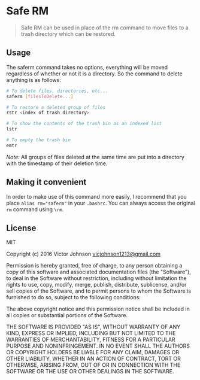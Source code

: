 # Safe RM

> Safe RM can be used in place of the rm command to move files to a trash directory which can be restored.

## Usage

The saferm command takes no options, everything will be moved regardless of whether or not it is a directory.  So the command to delete anything is as follows:

```bash
# To delete files, directories, etc...
saferm [filesToDelete...]

# To restore a deleted group of files
rstr <index of trash directory>

# To show the contents of the trash bin as an indexed list
lstr

# To empty the trash bin
emtr
```

*Note:* All groups of files deleted at the same time are put into a directory with the timestamp of their deletion time.

## Making it convenient

In order to make use of this command more easily, I recommend that you place `alias rm="saferm"` in your `.bashrc`.  You can always access the original `rm` command using `\rm`.

## License

MIT

Copyright (c) 2016 Victor Johnson vicjohnson1213@gmail.com

Permission is hereby granted, free of charge, to any person obtaining a copy of this software and associated documentation files (the "Software"), to deal in the Software without restriction, including without limitation the rights to use, copy, modify, merge, publish, distribute, sublicense, and/or sell copies of the Software, and to permit persons to whom the Software is furnished to do so, subject to the following conditions:

The above copyright notice and this permission notice shall be included in all copies or substantial portions of the Software.

THE SOFTWARE IS PROVIDED "AS IS", WITHOUT WARRANTY OF ANY KIND, EXPRESS OR IMPLIED, INCLUDING BUT NOT LIMITED TO THE WARRANTIES OF MERCHANTABILITY, FITNESS FOR A PARTICULAR PURPOSE AND NONINFRINGEMENT. IN NO EVENT SHALL THE AUTHORS OR COPYRIGHT HOLDERS BE LIABLE FOR ANY CLAIM, DAMAGES OR OTHER LIABILITY, WHETHER IN AN ACTION OF CONTRACT, TORT OR OTHERWISE, ARISING FROM, OUT OF OR IN CONNECTION WITH THE SOFTWARE OR THE USE OR OTHER DEALINGS IN THE SOFTWARE.
